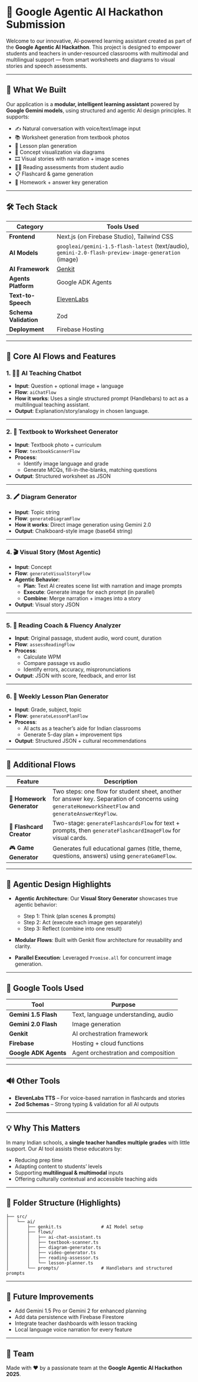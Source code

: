 
# 🌟 Google Agentic AI Hackathon Submission

Welcome to our innovative, AI-powered learning assistant created as part of the **Google Agentic AI Hackathon**. This project is designed to empower students and teachers in under-resourced classrooms with multimodal and multilingual support — from smart worksheets and diagrams to visual stories and speech assessments.

---

## 🧠 What We Built

Our application is a **modular, intelligent learning assistant** powered by **Google Gemini models**, using structured and agentic AI design principles. It supports:

- ✍️ Natural conversation with voice/text/image input  
- 📚 Worksheet generation from textbook photos  
- 🧾 Lesson plan generation  
- 🧠 Concept visualization via diagrams  
- 🎞️ Visual stories with narration + image scenes  
- 🧑‍🏫 Reading assessments from student audio  
- 📋 Flashcard & game generation  
- 🧮 Homework + answer key generation

---

## 🛠️ Tech Stack

| Category            | Tools Used                                                                 |
|---------------------|-----------------------------------------------------------------------------|
| **Frontend**        | Next.js (on Firebase Studio), Tailwind CSS                                  |
| **AI Models**       | `googleai/gemini-1.5-flash-latest` (text/audio), `gemini-2.0-flash-preview-image-generation` (image) |
| **AI Framework**    | [Genkit](https://github.com/genkit-dev/genkit)                             |
| **Agents Platform** | Google ADK Agents                                                           |
| **Text-to-Speech**  | [ElevenLabs](https://www.elevenlabs.io/)                                   |
| **Schema Validation** | Zod                                                                      |
| **Deployment**      | Firebase Hosting                                                            |

---

## 🧩 Core AI Flows and Features

### 1. 🧑‍🏫 AI Teaching Chatbot
- **Input**: Question + optional image + language
- **Flow**: `aiChatFlow`
- **How it works**: Uses a single structured prompt (Handlebars) to act as a multilingual teaching assistant.
- **Output**: Explanation/story/analogy in chosen language.

---

### 2. 📸 Textbook to Worksheet Generator
- **Input**: Textbook photo + curriculum
- **Flow**: `textbookScannerFlow`
- **Process**: 
  - Identify image language and grade
  - Generate MCQs, fill-in-the-blanks, matching questions
- **Output**: Structured worksheet as JSON

---

### 3. 🖍️ Diagram Generator
- **Input**: Topic string
- **Flow**: `generateDiagramFlow`
- **How it works**: Direct image generation using Gemini 2.0
- **Output**: Chalkboard-style image (base64 string)

---

### 4. 🎬 Visual Story (Most Agentic)
- **Input**: Concept
- **Flow**: `generateVisualStoryFlow`
- **Agentic Behavior**:
  - **Plan**: Text AI creates scene list with narration and image prompts
  - **Execute**: Generate image for each prompt (in parallel)
  - **Combine**: Merge narration + images into a story
- **Output**: Visual story JSON

---

### 5. 🎤 Reading Coach & Fluency Analyzer
- **Input**: Original passage, student audio, word count, duration
- **Flow**: `assessReadingFlow`
- **Process**:
  - Calculate WPM
  - Compare passage vs audio
  - Identify errors, accuracy, mispronunciations
- **Output**: JSON with score, feedback, and error list

---

### 6. 📅 Weekly Lesson Plan Generator
- **Input**: Grade, subject, topic
- **Flow**: `generateLessonPlanFlow`
- **Process**:
  - AI acts as a teacher’s aide for Indian classrooms
  - Generate 5-day plan + improvement tips
- **Output**: Structured JSON + cultural recommendations

---

## 🎯 Additional Flows

| Feature              | Description |
|----------------------|-------------|
| 📖 **Homework Generator** | Two steps: one flow for student sheet, another for answer key. Separation of concerns using `generateHomeworkSheetFlow` and `generateAnswerKeyFlow`. |
| 🧠 **Flashcard Creator** | Two-stage: `generateFlashcardsFlow` for text + prompts, then `generateFlashcardImageFlow` for visual cards. |
| 🎮 **Game Generator** | Generates full educational games (title, theme, questions, answers) using `generateGameFlow`. |

---

## 🧬 Agentic Design Highlights

- **Agentic Architecture**: Our **Visual Story Generator** showcases true agentic behavior:
  - Step 1: Think (plan scenes & prompts)
  - Step 2: Act (execute each image gen separately)
  - Step 3: Reflect (combine into one result)

- **Modular Flows**: Built with Genkit flow architecture for reusability and clarity.

- **Parallel Execution**: Leveraged `Promise.all` for concurrent image generation.

---

## 🧠 Google Tools Used

| Tool                     | Purpose                              |
|--------------------------|--------------------------------------|
| **Gemini 1.5 Flash**     | Text, language understanding, audio |
| **Gemini 2.0 Flash**     | Image generation                     |
| **Genkit**               | AI orchestration framework           |
| **Firebase**             | Hosting + cloud functions            |
| **Google ADK Agents**    | Agent orchestration and composition  |

---

## 🔊 Other Tools

- **ElevenLabs TTS** – For voice-based narration in flashcards and stories
- **Zod Schemas** – Strong typing & validation for all AI outputs

---

## 💡 Why This Matters

In many Indian schools, a **single teacher handles multiple grades** with little support. Our AI tool assists these educators by:

- Reducing prep time
- Adapting content to students’ levels
- Supporting **multilingual & multimodal** inputs
- Offering culturally contextual and accessible teaching aids

---

## 📁 Folder Structure (Highlights)

```
├── src/
│   └── ai/
│       ├── genkit.ts               # AI Model setup
│       ├── flows/
│       │   ├── ai-chat-assistant.ts
│       │   ├── textbook-scanner.ts
│       │   ├── diagram-generator.ts
│       │   ├── video-generator.ts
│       │   ├── reading-assessor.ts
│       │   └── lesson-planner.ts
│       └── prompts/                # Handlebars and structured prompts
```

---

## 🚀 Future Improvements

- Add Gemini 1.5 Pro or Gemini 2 for enhanced planning
- Add data persistence with Firebase Firestore
- Integrate teacher dashboards with lesson tracking
- Local language voice narration for every feature

---

## 👥 Team

Made with ❤️ by a passionate team at the **Google Agentic AI Hackathon 2025**.
